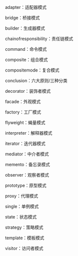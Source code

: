 adapter：适配器模式

bridge：桥接模式

builder：生成器模式

chainofresponsibility：责任链模式

command：命令模式

composite：组合模式

compositemode：复合模式

conclusion：六大原则/三种分类

decorator：装饰者模式

facade：外观模式

factory：工厂模式

flyweight：蝇量模式

interpreter：解释器模式

iterator：迭代器模式

mediator：中介者模式

memento：备忘录模式

observer：观察者模式

prototype：原型模式

proxy：代理模式

single：单例模式

state：状态模式

strategy：策略模式

template：模板模式

visitor：访问者模式
